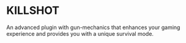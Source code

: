 # KILLSHOT
An advanced plugin with gun-mechanics that enhances your gaming experience and provides you with a unique survival mode.
